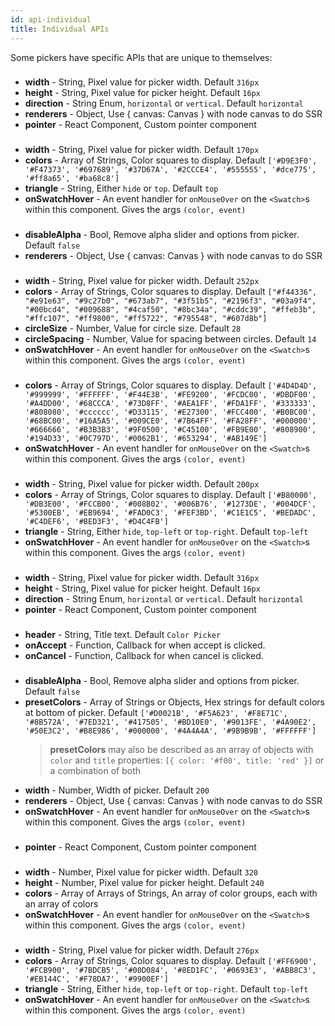 ```yaml
---
id: api-individual
title: Individual APIs
---
```


Some pickers have specific APIs that are unique to themselves:

### <Alpha />

- **width** - String, Pixel value for picker width. Default `316px`
- **height** - String, Pixel value for picker height. Default `16px`
- **direction** - String Enum, `horizontal` or `vertical`. Default `horizontal`
- **renderers** - Object, Use { canvas: Canvas } with node canvas to do SSR
- **pointer** - React Component, Custom pointer component

### <Block />

- **width** - String, Pixel value for picker width. Default `170px`
- **colors** - Array of Strings, Color squares to display. Default `['#D9E3F0', '#F47373', '#697689', '#37D67A', '#2CCCE4', '#555555', '#dce775', '#ff8a65', '#ba68c8']`
- **triangle** - String, Either `hide` or `top`. Default `top`
- **onSwatchHover** - An event handler for `onMouseOver` on the `<Swatch>`s within this component. Gives the args `(color, event)`

### <Chrome />

- **disableAlpha** - Bool, Remove alpha slider and options from picker. Default `false`
- **renderers** - Object, Use { canvas: Canvas } with node canvas to do SSR

### <Circle />

- **width** - String, Pixel value for picker width. Default `252px`
- **colors** - Array of Strings, Color squares to display. Default `["#f44336", "#e91e63", "#9c27b0", "#673ab7", "#3f51b5", "#2196f3", "#03a9f4", "#00bcd4", "#009688", "#4caf50", "#8bc34a", "#cddc39", "#ffeb3b", "#ffc107", "#ff9800", "#ff5722", "#795548", "#607d8b"]`
- **circleSize** - Number, Value for circle size. Default `28`
- **circleSpacing** - Number, Value for spacing between circles. Default `14`
- **onSwatchHover** - An event handler for `onMouseOver` on the `<Swatch>`s within this component. Gives the args `(color, event)`

### <Compact />

- **colors** - Array of Strings, Color squares to display. Default `['#4D4D4D', '#999999', '#FFFFFF', '#F44E3B', '#FE9200', '#FCDC00', '#DBDF00', '#A4DD00', '#68CCCA', '#73D8FF', '#AEA1FF', '#FDA1FF', '#333333', '#808080', '#cccccc', '#D33115', '#E27300', '#FCC400', '#B0BC00', '#68BC00', '#16A5A5', '#009CE0', '#7B64FF', '#FA28FF', '#000000', '#666666', '#B3B3B3', '#9F0500', '#C45100', '#FB9E00', '#808900', '#194D33', '#0C797D', '#0062B1', '#653294', '#AB149E']`
- **onSwatchHover** - An event handler for `onMouseOver` on the `<Swatch>`s within this component. Gives the args `(color, event)`

### <Github />

- **width** - String, Pixel value for picker width. Default `200px`
- **colors** - Array of Strings, Color squares to display. Default `['#B80000', '#DB3E00', '#FCCB00', '#008B02', '#006B76', '#1273DE', '#004DCF', '#5300EB', '#EB9694', '#FAD0C3', '#FEF3BD', '#C1E1C5', '#BEDADC', '#C4DEF6', '#BED3F3', '#D4C4FB']`
- **triangle** - String, Either `hide`, `top-left` or `top-right`. Default `top-left`
- **onSwatchHover** - An event handler for `onMouseOver` on the `<Swatch>`s within this component. Gives the args `(color, event)`

### <Hue />

- **width** - String, Pixel value for picker width. Default `316px`
- **height** - String, Pixel value for picker height. Default `16px`
- **direction** - String Enum, `horizontal` or `vertical`. Default `horizontal`
- **pointer** - React Component, Custom pointer component

### <Photoshop />

- **header** - String, Title text. Default `Color Picker`
- **onAccept** - Function, Callback for when accept is clicked.
- **onCancel** - Function, Callback for when cancel is clicked.

### <Sketch />

- **disableAlpha** - Bool, Remove alpha slider and options from picker. Default `false`
- **presetColors** - Array of Strings or Objects, Hex strings for default colors at bottom of picker. Default `['#D0021B', '#F5A623', '#F8E71C', '#8B572A', '#7ED321', '#417505', '#BD10E0', '#9013FE', '#4A90E2', '#50E3C2', '#B8E986', '#000000', '#4A4A4A', '#9B9B9B', '#FFFFFF']`
  > **presetColors** may also be described as an array of objects with `color` and `title` properties: `[{ color: '#f00', title: 'red' }]` or a combination of both
- **width** - Number, Width of picker. Default `200`
- **renderers** - Object, Use { canvas: Canvas } with node canvas to do SSR
- **onSwatchHover** - An event handler for `onMouseOver` on the `<Swatch>`s within this component. Gives the args `(color, event)`

### <Slider />

- **pointer** - React Component, Custom pointer component

### <Swatches />

- **width** - Number, Pixel value for picker width. Default `320`
- **height** - Number, Pixel value for picker height. Default `240`
- **colors** - Array of Arrays of Strings, An array of color groups, each with an array of colors
- **onSwatchHover** - An event handler for `onMouseOver` on the `<Swatch>`s within this component. Gives the args `(color, event)`

### <Twitter />

- **width** - String, Pixel value for picker width. Default `276px`
- **colors** - Array of Strings, Color squares to display. Default `['#FF6900', '#FCB900', '#7BDCB5', '#00D084', '#8ED1FC', '#0693E3', '#ABB8C3', '#EB144C', '#F78DA7', '#9900EF']`
- **triangle** - String, Either `hide`, `top-left` or `top-right`. Default `top-left`
- **onSwatchHover** - An event handler for `onMouseOver` on the `<Swatch>`s within this component. Gives the args `(color, event)`
